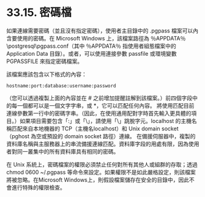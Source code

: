 # 33.15. 密碼檔

如果連線需要密碼（並且沒有指定密碼），使用者主目錄中的 .pgpass 檔案可以內含要使用的密碼。在 Microsoft Windows 上，該檔案路徑為 ％APPDATA％\postgresql\pgpass.conf（其中 ％APPDATA％ 指使用者組態檔案中的 Application Data 目錄）。或者，可以使用連接參數 passfile 或環境變數 PGPASSFILE 來指定密碼檔案。

該檔案應該包含以下格式的內容：

```text
hostname:port:database:username:password
```

（您可以透過複製上面的內容並在 \# 之前增加提醒註解到該檔案。）前四個字段中的每一個都可以是一個文字字串，或 \*，它可以匹配任何內容。 將使用匹配目前連線參數第一行中的密碼字串。（因此，在使用通用配對字時首先輸入更具體的項目。）如果項目需要包含「:」或「\」，請使用「\」跳脫字元。localhost 的主機名稱匹配來自本地機器的 TCP（主機名localhost）和 Unix domain socket（pghost 為空或預設的 domain socket 路徑）連線。 在備援伺服器中，複製的資料庫名稱與主服務器上的串流備援連線匹配。資料庫字段的用處有限，因為使用者對同一叢集中的所有資料庫具有相同的密碼。

在 Unix 系統上，密碼檔案的權限必須禁止任何對所有其他人或組群的存取；透過 chmod 0600 ~/.pgpass 等命令來設定。如果權限不是如此嚴格設定，則該檔案將被忽略。在Microsoft Windows上，則假設檔案儲存在安全的目錄中，因此不會進行特殊的權限檢查。

